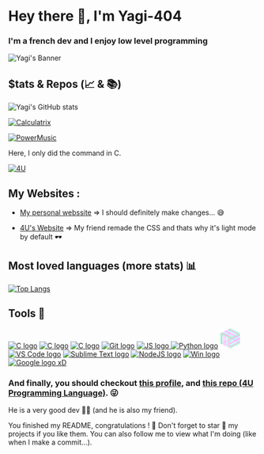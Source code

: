 # Hey there 👋, I'm Yagi-404

### I'm a french dev and I enjoy low level programming

![Yagi's Banner](https://share.creavite.co/GGzL2gpUuZCGuadJ.gif)

## $tats & Repos (📈 & 📚)

![Yagi's GitHub stats](https://github-readme-stats.vercel.app/api?username=yagi-404&show_icons=true&theme=dracula)


[![Calculatrix](https://github-readme-stats.vercel.app/api/pin/?username=yagi-404&repo=calculatrix)](https://github.com/anuraghazra/github-readme-stats)


[![PowerMusic](https://github-readme-stats.vercel.app/api/pin/?username=yagi-404&repo=powermusic)](https://github.com/anuraghazra/github-readme-stats)

Here, I only did the command in C.

[![4U](https://github-readme-stats.vercel.app/api/pin/?username=lapcoder&repo=4u-programming-language)](https://github.com/anuraghazra/github-readme-stats)

## My Websites :

- [My personal webssite](https://yagi-404.github.io) => I should definitely make changes... 😅


- [4U's Website](https://lapcoder.github.io/4U-Programming-language/) => My friend remade the CSS and thats why it's light mode by default 🕶

## Most loved languages (more stats) 📊

[![Top Langs](https://github-readme-stats.vercel.app/api/top-langs/?username=yagi-404&langs_count=100&layout=compact)](https://github.com/anuraghazra/github-readme-stats)

## Tools 🔨
<a href="https://fr.wikipedia.org/wiki/C%2B%2B"><img src="https://github.com/Yagi-404/Yagi-404/blob/main/c-1.svg" alt="C logo" width="40" height="40"/></a>
<a href="https://fr.wikipedia.org/wiki/C_(langage)"><img src="https://github.com/Yagi-404/Yagi-404/blob/main/c.svg" alt="C logo" width="40" height="40"/></a>
<a href="https://developer.mozilla.org/fr/docs/Web/CSS"><img src="https://github.com/Yagi-404/Yagi-404/blob/main/css-3.svg" alt="C logo" width="40" height="40"/></a>
<a href="https://git-scm.com/"><img src="https://github.com/Yagi-404/Yagi-404/blob/main/git-icon.svg" width="40" height="40" alt="Git logo"/></a>
<a href="https://developer.mozilla.org/fr/docs/Web/JavaScript"><img src="https://github.com/Yagi-404/Yagi-404/blob/main/logo-javascript.svg" alt="JS logo" width="40" height="40"/> </a>
<a href="https://python.org/"><img src="https://github.com/Yagi-404/Yagi-404/blob/main/python-5.svg" alt="Python logo" width="40" height="40"/></a>
<a href="https://lapcoder.github.io/4U-Programming-language/"><img src="https://github.com/LAPCoder/4U-Programming-language/blob/main/images/4U%20logo.svg" alt="4U logo" width="40" height="40"/></a>
<a href="https://code.visualstudio.com/"><img src="https://github.com/Yagi-404/Yagi-404/blob/main/visual-studio-code-1.svg" alt="VS Code logo" width="40" height="40"/></a>
<a href="https://www.sublimetext.com/"><img src="https://github.com/Yagi-404/Yagi-404/blob/main/sublime-text.svg" alt="Sublime Text logo" width="40" height="40"/></a>
<a href="https://nodejs.org/"><img src="https://github.com/Yagi-404/Yagi-404/blob/main/nodejs-icon.svg" alt="NodeJS logo" width="40" height="40"/></a>
<a href="https://www.microsoft.com/fr-fr/software-download/windows10"><img src="https://github.com/Yagi-404/Yagi-404/blob/main/microsoft-windows-22.svg" alt="Win logo" width="40" height="40"/></a>
<a href="https://google.com/"><img src="https://github.com/Yagi-404/Yagi-404/blob/main/google-2015.svg" alt="Google logo xD" width="40" height="40"/></a>

### And finally, you should checkout [this profile](https://github.com/LAPCoder/), and [this repo (4U Programming Language)](https://github.com/LAPCoder/4U-Programming-language/). 😜
He is a very good dev 👨‍💻 (and he is also my friend).

You finished my README, congratulations ! 🎉 Don't forget to star 🌟 my projects if you like them. You can also follow me to view what I'm doing (like when I make a commit...).
